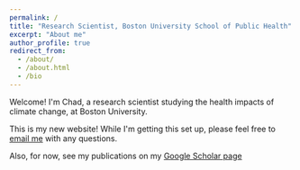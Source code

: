 ```yaml
---
permalink: /
title: "Research Scientist, Boston University School of Public Health"
excerpt: "About me"
author_profile: true
redirect_from: 
  - /about/
  - /about.html
  - /bio
---
```


Welcome! I'm Chad, a research scientist studying the health impacts of climate change, at Boston University.

This is my new website! While I'm getting this set up, please feel free to [email me](mailto:cmilando@bu.edu) with any questions.

Also, for now, see my publications on my [Google Scholar page](https://scholar.google.com/citations?hl=en&user=bKqcxmwAAAAJ&view_op=list_works&sortby=pubdate)